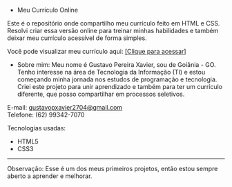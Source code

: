 
- Meu Currículo Online

Este é o repositório onde compartilho meu currículo feito em HTML e CSS.  
Resolvi criar essa versão online para treinar minhas habilidades e também deixar meu currículo acessível de forma simples.

 Você pode visualizar meu currículo aqui: [[Clique para acessar]](https://gustavo7-pdf.github.io/Curr-culo-/)

- Sobre mim:
Meu nome é Gustavo Pereira Xavier, sou de Goiânia - GO.  
Tenho interesse na área de Tecnologia da Informação (TI) e estou começando minha jornada nos estudos de programação e tecnologia.  
Criei este projeto para unir aprendizado e também para ter um currículo diferente, que posso compartilhar em processos seletivos.

E-mail: gustavopxavier2704@gmail.com  
Telefone: (62) 99342-7070  


Tecnologias usadas:
- HTML5  
- CSS3  

---

 Observação:
Esse é um dos meus primeiros projetos, então estou sempre aberto a aprender e melhorar. 
